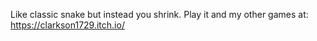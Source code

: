 Like classic snake but instead you shrink.
Play it and my other games at: 
https://clarkson1729.itch.io/
